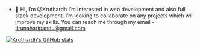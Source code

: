 - 👋 Hi, I’m @Kruthardh
I’m interested in web development and also full stack development.
I’m looking to collaborate on any projects which will improve my skills.
You can reach me through my email - tirunaharipandu@gmail.com

[![Kruthardh's GitHub stats](https://github-readme-stats.vercel.app/api?username=Kruthardh11)](https://github.com/anuraghazra/github-readme-stats)

<!---
Kruthardh11/Kruthardh11 is a ✨ special ✨ repository because its `README.md` (this file) appears on your GitHub profile.
You can click the Preview link to take a look at your changes.
--->

